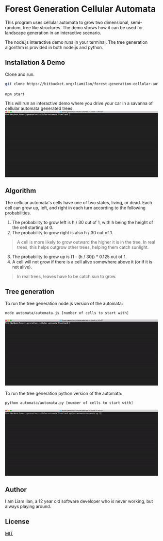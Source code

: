 # Forest Generation Cellular Automata

This program uses cellular automata to grow two dimensional, semi-random, tree like structures. The demo shows how it can be used for landscape generation in an interactive scenario.

The node.js interactive demo runs in your terminal. The tree generation algorithm is provided in both node.js and python.


## Installation & Demo

Clone and run.

```bash
git clone https://bitbucket.org/liamilan/forest-generation-cellular-automata.git

npm start
```
This will run an interactive demo where you drive your car in a savanna of cellular automata generated trees.
![](./gifs/car.gif)


## Algorithm
The cellular automata's cells have one of two states, living, or dead. Each cell can grow up, left, and right in each turn according to the following probabilities.

1. The probability to grow left is h / 30 out of 1, with h being the height of the cell starting at 0. 
2. The probability to grow right is also h / 30 out of 1.
> A cell is more likely to grow outward the higher it is in the tree. In real trees, this helps outgrow other trees, helping them catch sunlight.
3. The probability to grow up is (1 - (h / 30)) * 0.125 out of 1.
4. A cell will not grow if there is a cell alive somewhere above it (or if it is not alive).
> In real trees, leaves have to be catch sun to grow.


## Tree generation

To run the tree generation node.js version of the automata:
```bash
node automata/automata.js [number of cells to start with]
```
![](./gifs/node.gif)

To run the tree generation python version of the automata:
```bash
python automata/automata.py [number of cells to start with]
```
![](./gifs/python.gif)

## Author
I am Liam Ilan, a 12 year old software developer who is never working, but always playing around.

## License
[MIT](https://choosealicense.com/licenses/mit/)

